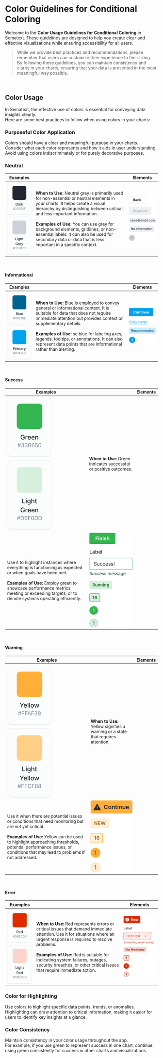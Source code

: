 # Color Guidelines for Conditional Coloring

Welcome to the **Color Usage Guidelines for Conditional Coloring** in Sematext. 
These guidelines are designed to help you create clear and effective visualizations while ensuring accessibility for all users. 

> While we provide best practices and recommendations, please remember that users can customize their experience to their liking. <br/>By following these guidelines, you can maintain consistency and clarity in your charts, ensuring that your data is presented in the most meaningful way possible.

<br/>

## Color Usage
In Sematext, the effective use of colors is essential for conveying data insights clearly. 
<br/>Here are some best practices to follow when using colors in your charts:

### Purposeful Color Application

Colors should have a clear and meaningful purpose in your charts. 
<br/>Consider what each color represents and how it aids in user understanding. 
<br/>Avoid using colors indiscriminately or for purely decorative purposes.

### Neutral

| Examples  |  | Elements |
| ------------- | ------------- |------------- |
| ![Neutral Colors](../images/dashboards/color-guide/color-example-neutral.png) | **When to Use:** Neutral grey is primarily used for non-essential or neutral elements in your charts. It helps create a visual hierarchy by distinguishing between critical and less important information. <br/> <br/> **Examples of Use:** You can use grey for background elements, gridlines, or non-essential labels. It can also be used for secondary data or data that is less important in a specific context.  | ![Neutral Color Elements](../images/dashboards/color-guide/color-example-neutral-elements.png)  |

<br/>

#### Informational

| Examples  |  | Elements |
| ------------- | ------------- |------------- |
| ![Informational Colors](../images/dashboards/color-guide/color-example-info.png) | **When to Use:** Blue is employed to convey general or informational content. It is suitable for data that does not require immediate attention but provides context or supplementary details. <br/> <br/> **Examples of Use:** se blue for labeling axes, legends, tooltips, or annotations. It can also represent data points that are informational rather than alerting.  | ![Informational Color Elements](../images/dashboards/color-guide/color-example-info-elements.png)  |

<br/>

#### Success

| Examples  |  | Elements |
| ------------- | ------------- |------------- |
| ![Success Colors](../images/dashboards/color-guide/color-example-success.png) | **When to Use:** Green indicates successful or positive outcomes. 
Use it to highlight instances where everything is functioning as expected or when goals have been met. <br/> <br/> **Examples of Use:** Employ green to showcase performance metrics meeting or exceeding targets, or to denote systems operating efficiently.  | ![Success Color Elements](../images/dashboards/color-guide/color-example-success-elements.png)  |

<br/>

#### Warning

| Examples  |  | Elements |
| ------------- | ------------- |------------- |
| ![Warning Colors](../images/dashboards/color-guide/color-example-warning.png) | **When to Use:** Yellow signifies a warning or a state that requires attention.
Use it when there are potential issues or conditions that need monitoring but are not yet critical. <br/> <br/> **Examples of Use:** Yellow can be used to highlight approaching thresholds, potential performance issues, or conditions that may lead to problems if not addressed.  | ![Warning Color Elements](../images/dashboards/color-guide/color-example-warning-elements.png)  |

<br/>

#### Error

| Examples  |  | Elements |
| ------------- | ------------- |------------- |
| ![Error Colors](../images/dashboards/color-guide/color-example-error.png) | **When to Use:** Red represents errors or critical issues that demand immediate attention. Use it for situations where an urgent response is required to resolve problems. <br/> <br/> **Examples of Use:** Red is suitable for indicating system failures, outages, security breaches, or other critical issues that require immediate action.  | ![Error Color Elements](../images/dashboards/color-guide/color-example-error-elements.png)  |

### Color for Highlighting

Use colors to highlight specific data points, trends, or anomalies. <br/> 
Highlighting can draw attention to critical information, making it easier for users to identify key insights at a glance.

### Color Consistency

Maintain consistency in your color usage throughout the app.  <br/> 
For example, if you use green to represent success in one chart, continue using green consistently for success in other charts and visualizations.
